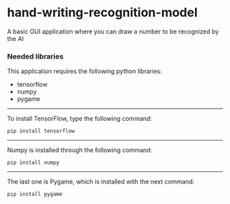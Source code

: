 # hand-writing-recognition-model
A basic GUI application where you can draw a number to be recognized by the AI

### Needed libraries
This application requires the following python libraries:

* tensorflow
* numpy
* pygame

---

To install TensorFlow, type the following command:

```
pip install tensorflow
```

---

Numpy is installed through the following command:

```
pip install numpy
```

---

The last one is Pygame, which is installed with the next command:

```
pip install pygame
```
